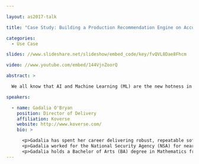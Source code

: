 ```yaml
---

layout: as2017-talk

title: "Case Study: Building a Production Recommendation Engine on Accumulo"

categories:
  - Use Case

slides: //www.slideshare.net/slideshow/embed_code/key/fvQVL8Dae8Fhcm

video: //www.youtube.com/embed/144VjnZoorQ

abstract: >

  We all know that AI and Machine Learning (ML) are the new hotness in the big data space. There is plenty of focus on fancy ML algorithms, but what is really required to put something like a Recommendation Engine into production? The truth is, it requires a hefty amount of data engineering and data science. During this talk, attendees will step through a real-life case study on putting a Recommendation Engine into production and learn why Accumulo was an ideal choice for use in this particular situation.

speakers:

  - name: Gadalia O'Bryan
    position: Director of Delivery
    affiliation: Koverse
    website: http://www.koverse.com/
    bio: >

      <p>Gadalia has spent her career delivering robust, repeatable software solutions with real business and mission value. She enjoys partnering with customers to rapidly move forward and see a return on investment from their big data implementations.</p>
      <p>Gadalia worked for the National Security Agency (NSA) for nearly a decade before leaving the public sector to join Koverse. At the NSA, Gadalia built production big data solutions that are referenced by programs throughout the U.S. Department of Defense and Intelligence Community. She also led large-scale security evaluations of cryptographic algorithms and information security systems, including both commercial and government applications.</p>
      <p>Gadalia holds a Bachelor of Arts (BA) degree in Mathematics from the University of Colorado at Boulder, where she published work in the journal Numerical Algorithms. She holds a Master of Arts (MA) degree in Mathematics from UCLA, specializing in Algebraic Topology.</p>
---
```

